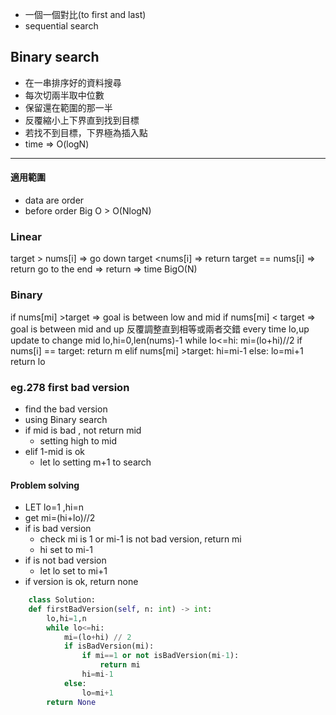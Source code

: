 -  一個一個對比(to first and last)
- sequential search
## Binary search
- 在一串排序好的資料搜尋
- 每次切兩半取中位數
- 保留還在範圍的那一半
- 反覆縮小上下界直到找到目標
- 若找不到目標，下界極為插入點
- time => O(logN)
---
#### 適用範圍
 - data are order
 - before order Big O > O(NlogN)
### Linear 
 target > nums[i] => go down
 target <nums[i]  => return
 target == nums[i] => return
 go to the end  => return
 => time BigO(N)
### Binary
 if nums[mi] >target => goal is between low and mid
 if nums[mi] < target => goal is between mid and up
 反覆調整直到相等或兩者交錯
 every time lo,up update to change mid
	lo,hi=0,len(nums)-1
	while lo<=hi:
		mi=(lo+hi)//2
	if nums[i] == target:
		return m
	elif nums[mi] >target:
		hi=mi-1
	else:
		lo=mi+1
return lo
### eg.278 first bad version
-  find the bad version
- using Binary search
- if mid is bad , not return mid
	- setting high to mid
- elif 1-mid is ok
	- let lo setting m+1 to search
#### Problem solving

- LET lo=1 ,hi=n
- get mi=(hi+lo)//2
- if is bad version
	- check mi is 1 or mi-1 is not bad version, return mi
	- hi set to mi-1
- if is not bad version
	- let lo set to mi+1
- if version is ok, return none
``` python
	class Solution:
    def firstBadVersion(self, n: int) -> int:
        lo,hi=1,n
        while lo<=hi:
            mi=(lo+hi) // 2
            if isBadVersion(mi):
                if mi==1 or not isBadVersion(mi-1):
                    return mi
                hi=mi-1
            else:
                lo=mi+1
        return None
        
	
```

